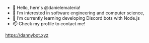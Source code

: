 - 👋 Hello, here's @danielemateria!
- 👀 I’m interested in software engineering and computer science,
- 🌱 I’m currently learning developing Discord bots with Node.js
- 📫 Check my profile to contact me!

<!---
  // ////          //              //
  //     ///       //  //      //  //
  //        //     //    //  //    //
  //        //     //      //      //
  //        //     //              //
  //     ///       //              //
  // ////          //              //
--->


https://dannybot.xyz
